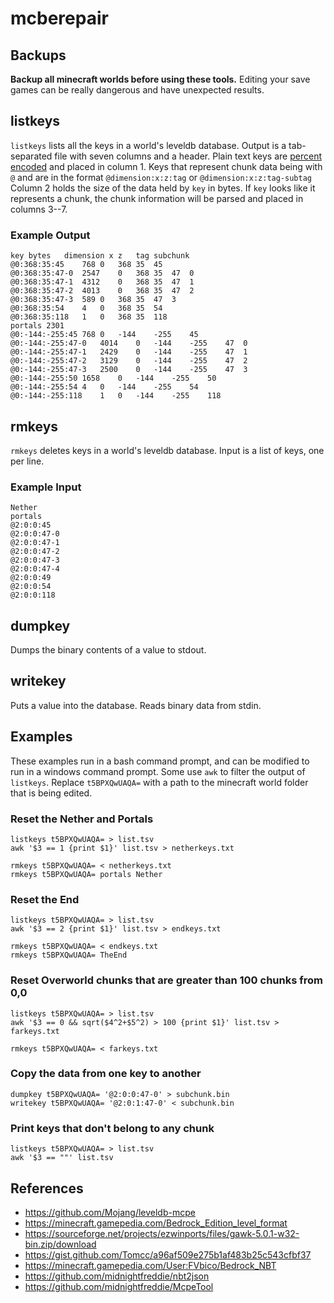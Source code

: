 # mcberepair

## Backups

**Backup all minecraft worlds before using these tools.**
Editing your save games can be really dangerous and have unexpected results.

## listkeys

`listkeys` lists all the keys in a world's leveldb database. Output is a tab-separated file
with seven columns and a header.
Plain text keys are [percent encoded](https://en.wikipedia.org/wiki/Percent-encoding) and placed in column 1.
Keys that represent chunk data being with `@` and are in the format
`@dimension:x:z:tag` or `@dimension:x:z:tag-subtag`
Column 2 holds the size of the data held by `key` in bytes.
If `key` looks like it represents a chunk, the chunk information will be parsed
and placed in columns 3--7.

### Example Output

```
key	bytes	dimension x	z	tag	subchunk
@0:368:35:45    768 0   368 35  45  
@0:368:35:47-0  2547    0   368 35  47  0
@0:368:35:47-1  4312    0   368 35  47  1
@0:368:35:47-2  4013    0   368 35  47  2
@0:368:35:47-3  589 0   368 35  47  3
@0:368:35:54    4   0   368 35  54  
@0:368:35:118   1   0   368 35  118 
portals 2301                    
@0:-144:-255:45 768 0   -144    -255    45  
@0:-144:-255:47-0   4014    0   -144    -255    47  0
@0:-144:-255:47-1   2429    0   -144    -255    47  1
@0:-144:-255:47-2   3129    0   -144    -255    47  2
@0:-144:-255:47-3   2500    0   -144    -255    47  3
@0:-144:-255:50 1658    0   -144    -255    50  
@0:-144:-255:54 4   0   -144    -255    54  
@0:-144:-255:118    1   0   -144    -255    118 
```

## rmkeys

`rmkeys` deletes keys in a world's leveldb database.
Input is a list of keys, one per line.

### Example Input

```
Nether
portals
@2:0:0:45
@2:0:0:47-0
@2:0:0:47-1
@2:0:0:47-2
@2:0:0:47-3
@2:0:0:47-4
@2:0:0:49
@2:0:0:54
@2:0:0:118
```

## dumpkey

Dumps the binary contents of a value to stdout.

## writekey

Puts a value into the database. Reads binary data from stdin.

## Examples

These examples run in a bash command prompt, and can be modified to run in a windows
command prompt.
Some use `awk` to filter the output of `listkeys`.
Replace `t5BPXQwUAQA=` with a path to the minecraft world folder that is being edited.

### Reset the Nether and Portals

```
listkeys t5BPXQwUAQA= > list.tsv
awk '$3 == 1 {print $1}' list.tsv > netherkeys.txt

rmkeys t5BPXQwUAQA= < netherkeys.txt
rmkeys t5BPXQwUAQA= portals Nether
```

### Reset the End

```
listkeys t5BPXQwUAQA= > list.tsv
awk '$3 == 2 {print $1}' list.tsv > endkeys.txt

rmkeys t5BPXQwUAQA= < endkeys.txt
rmkeys t5BPXQwUAQA= TheEnd
```

### Reset Overworld chunks that are greater than 100 chunks from 0,0

```
listkeys t5BPXQwUAQA= > list.tsv
awk '$3 == 0 && sqrt($4^2+$5^2) > 100 {print $1}' list.tsv > farkeys.txt

rmkeys t5BPXQwUAQA= < farkeys.txt
```

### Copy the data from one key to another

```
dumpkey t5BPXQwUAQA= '@2:0:0:47-0' > subchunk.bin
writekey t5BPXQwUAQA= '@2:0:1:47-0' < subchunk.bin
```

### Print keys that don't belong to any chunk

```
listkeys t5BPXQwUAQA= > list.tsv
awk '$3 == ""' list.tsv
```

## References

 - https://github.com/Mojang/leveldb-mcpe
 - https://minecraft.gamepedia.com/Bedrock_Edition_level_format
 - https://sourceforge.net/projects/ezwinports/files/gawk-5.0.1-w32-bin.zip/download
 - https://gist.github.com/Tomcc/a96af509e275b1af483b25c543cfbf37
 - https://minecraft.gamepedia.com/User:FVbico/Bedrock_NBT
 - https://github.com/midnightfreddie/nbt2json
 - https://github.com/midnightfreddie/McpeTool
